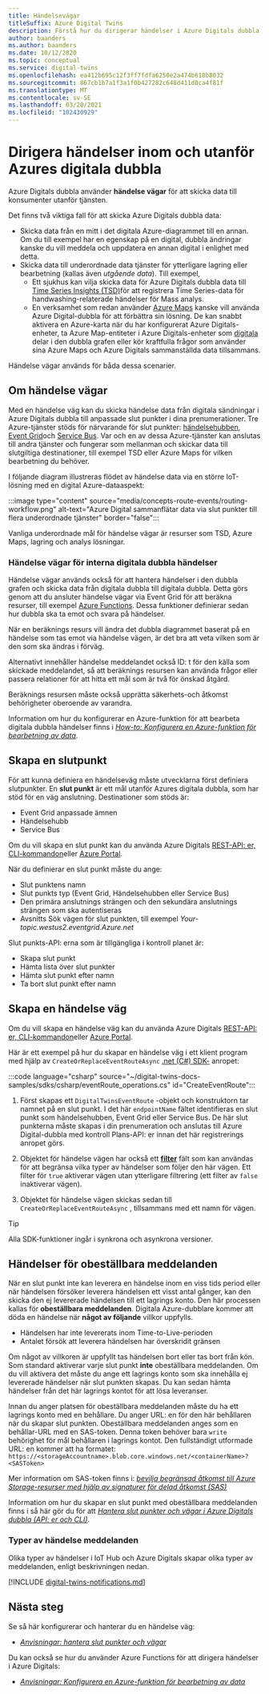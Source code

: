 ```yaml
---
title: Händelsevägar
titleSuffix: Azure Digital Twins
description: Förstå hur du dirigerar händelser i Azure Digitals dubbla och till andra Azure-tjänster.
author: baanders
ms.author: baanders
ms.date: 10/12/2020
ms.topic: conceptual
ms.service: digital-twins
ms.openlocfilehash: ea412b695c12f3ff7fdfa6250e2a474b618b8032
ms.sourcegitcommit: 867cb1b7a1f3a1f0b427282c648d411d0ca4f81f
ms.translationtype: MT
ms.contentlocale: sv-SE
ms.lasthandoff: 03/20/2021
ms.locfileid: "102430929"
---
```

# <a name="route-events-within-and-outside-of-azure-digital-twins"></a>Dirigera händelser inom och utanför Azures digitala dubbla

Azure Digitals dubbla använder **händelse vägar** för att skicka data till konsumenter utanför tjänsten. 

Det finns två viktiga fall för att skicka Azure Digitals dubbla data:
* Skicka data från en mitt i det digitala Azure-diagrammet till en annan. Om du till exempel har en egenskap på en digital, dubbla ändringar kanske du vill meddela och uppdatera en annan digital i enlighet med detta.
* Skicka data till underordnade data tjänster för ytterligare lagring eller bearbetning (kallas även *utgående data*). Till exempel,
  - Ett sjukhus kan vilja skicka data för Azure Digitals dubbla data till [Time Series Insights (TSD)](../time-series-insights/overview-what-is-tsi.md)för att registrera Time Series-data för handwashing-relaterade händelser för Mass analys.
  - En verksamhet som redan använder [Azure Maps](../azure-maps/about-azure-maps.md) kanske vill använda Azure Digital-dubbla för att förbättra sin lösning. De kan snabbt aktivera en Azure-karta när du har konfigurerat Azure Digitals-enheter, ta Azure Map-entiteter i Azure Digitals-enheter som [digitala](concepts-twins-graph.md) delar i den dubbla grafen eller kör kraftfulla frågor som använder sina Azure Maps och Azure Digitals sammanställda data tillsammans.

Händelse vägar används för båda dessa scenarier.

## <a name="about-event-routes"></a>Om händelse vägar

Med en händelse väg kan du skicka händelse data från digitala sändningar i Azure Digitals dubbla till anpassade slut punkter i dina prenumerationer. Tre Azure-tjänster stöds för närvarande för slut punkter: [händelsehubben](../event-hubs/event-hubs-about.md), [Event Grid](../event-grid/overview.md)och [Service Bus](../service-bus-messaging/service-bus-messaging-overview.md). Var och en av dessa Azure-tjänster kan anslutas till andra tjänster och fungerar som mellanman och skickar data till slutgiltiga destinationer, till exempel TSD eller Azure Maps för vilken bearbetning du behöver.

I följande diagram illustreras flödet av händelse data via en större IoT-lösning med en digital Azure-dataaspekt:

:::image type="content" source="media/concepts-route-events/routing-workflow.png" alt-text="Azure Digital sammanflätar data via slut punkter till flera underordnade tjänster" border="false":::

Vanliga underordnade mål för händelse vägar är resurser som TSD, Azure Maps, lagring och analys lösningar.

### <a name="event-routes-for-internal-digital-twin-events"></a>Händelse vägar för interna digitala dubbla händelser

Händelse vägar används också för att hantera händelser i den dubbla grafen och skicka data från digitala dubbla till digitala dubbla. Detta görs genom att du ansluter händelse vägar via Event Grid för att beräkna resurser, till exempel [Azure Functions](../azure-functions/functions-overview.md). Dessa funktioner definierar sedan hur dubbla ska ta emot och svara på händelser. 

När en beräknings resurs vill ändra det dubbla diagrammet baserat på en händelse som tas emot via händelse vägen, är det bra att veta vilken som är den som ska ändras i förväg. 

Alternativt innehåller händelse meddelandet också ID: t för den källa som skickade meddelandet, så att beräknings resursen kan använda frågor eller passera relationer för att hitta ett mål som är två för önskad åtgärd. 

Beräknings resursen måste också upprätta säkerhets-och åtkomst behörigheter oberoende av varandra.

Information om hur du konfigurerar en Azure-funktion för att bearbeta digitala dubbla händelser finns i [*How-to: Konfigurera en Azure-funktion för bearbetning av data*](how-to-create-azure-function.md).

## <a name="create-an-endpoint"></a>Skapa en slutpunkt

För att kunna definiera en händelseväg måste utvecklarna först definiera slutpunkter. En **slut punkt** är ett mål utanför Azures digitala dubbla, som har stöd för en väg anslutning. Destinationer som stöds är:
* Event Grid anpassade ämnen
* Händelsehubb
* Service Bus

Om du vill skapa en slut punkt kan du använda Azure Digitals [REST-API: er, CLI-kommandon](how-to-manage-routes-apis-cli.md#create-an-endpoint-for-azure-digital-twins)eller [Azure Portal](how-to-manage-routes-portal.md#create-an-endpoint-for-azure-digital-twins).

När du definierar en slut punkt måste du ange:
* Slut punktens namn
* Slut punkts typ (Event Grid, Händelsehubben eller Service Bus)
* Den primära anslutnings strängen och den sekundära anslutnings strängen som ska autentiseras 
* Avsnitts Sök vägen för slut punkten, till exempel *Your-topic.westus2.eventgrid.Azure.net*

Slut punkts-API: erna som är tillgängliga i kontroll planet är:
* Skapa slut punkt
* Hämta lista över slut punkter
* Hämta slut punkt efter namn
* Ta bort slut punkt efter namn

## <a name="create-an-event-route"></a>Skapa en händelse väg
 
Om du vill skapa en händelse väg kan du använda Azure Digitals [REST-API: er, CLI-kommandon](how-to-manage-routes-apis-cli.md#create-an-event-route)eller [Azure Portal](how-to-manage-routes-portal.md#create-an-event-route).

Här är ett exempel på hur du skapar en händelse väg i ett klient program med hjälp av `CreateOrReplaceEventRouteAsync` [.net (C#) SDK-](/dotnet/api/overview/azure/digitaltwins/client) anropet: 

:::code language="csharp" source="~/digital-twins-docs-samples/sdks/csharp/eventRoute_operations.cs" id="CreateEventRoute":::

1. Först skapas ett `DigitalTwinsEventRoute` -objekt och konstruktorn tar namnet på en slut punkt. I det här `endpointName` fältet identifieras en slut punkt som händelsehubben, Event Grid eller Service Bus. De här slut punkterna måste skapas i din prenumeration och anslutas till Azure Digital-dubbla med kontroll Plans-API: er innan det här registrerings anropet görs.

2. Objektet för händelse vägen har också ett [**filter**](how-to-manage-routes-apis-cli.md#filter-events) fält som kan användas för att begränsa vilka typer av händelser som följer den här vägen. Ett filter för `true` aktiverar vägen utan ytterligare filtrering (ett filter av `false` inaktiverar vägen). 

3. Objektet för händelse vägen skickas sedan till `CreateOrReplaceEventRouteAsync` , tillsammans med ett namn för vägen.

> [!TIP]
> Alla SDK-funktioner ingår i synkrona och asynkrona versioner.

## <a name="dead-letter-events"></a>Händelser för obeställbara meddelanden

När en slut punkt inte kan leverera en händelse inom en viss tids period eller när händelsen försöker leverera händelsen ett visst antal gånger, kan den skicka den ej levererade händelsen till ett lagrings konto. Den här processen kallas för **obeställbara meddelanden**. Digitala Azure-dubblare kommer att döda en händelse när **något av följande** villkor uppfylls. 

* Händelsen har inte levererats inom Time-to-Live-perioden
* Antalet försök att leverera händelsen har överskridit gränsen

Om något av villkoren är uppfyllt tas händelsen bort eller tas bort från kön. Som standard aktiverar varje slut punkt **inte** obeställbara meddelanden. Om du vill aktivera det måste du ange ett lagrings konto som ska innehålla ej levererade händelser när slut punkten skapas. Du kan sedan hämta händelser från det här lagrings kontot för att lösa leveranser.

Innan du anger platsen för obeställbara meddelanden måste du ha ett lagrings konto med en behållare. Du anger URL: en för den här behållaren när du skapar slut punkten. Obeställbara meddelanden anges som en behållar-URL med en SAS-token. Denna token behöver bara `write` behörighet för mål behållaren i lagrings kontot. Den fullständigt utformade URL: en kommer att ha formatet: `https://<storageAccountname>.blob.core.windows.net/<containerName>?<SASToken>`

Mer information om SAS-token finns i: [ *bevilja begränsad åtkomst till Azure Storage-resurser med hjälp av signaturer för delad åtkomst (SAS)*](../storage/common/storage-sas-overview.md)

Information om hur du skapar en slut punkt med obeställbara meddelanden finns i så här gör du för att [*Hantera slut punkter och vägar i Azure Digitals dubbla (API: er och CLI)*](how-to-manage-routes-apis-cli.md#create-an-endpoint-with-dead-lettering).

### <a name="types-of-event-messages"></a>Typer av händelse meddelanden

Olika typer av händelser i IoT Hub och Azure Digitals skapar olika typer av meddelanden, enligt beskrivningen nedan.

[!INCLUDE [digital-twins-notifications.md](../../includes/digital-twins-notifications.md)]

## <a name="next-steps"></a>Nästa steg

Se så här konfigurerar och hanterar du en händelse väg:
* [*Anvisningar: hantera slut punkter och vägar*](how-to-manage-routes-apis-cli.md)

Du kan också se hur du använder Azure Functions för att dirigera händelser i Azure Digitals:
* [*Anvisningar: Konfigurera en Azure-funktion för bearbetning av data*](how-to-create-azure-function.md)